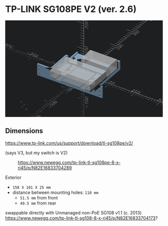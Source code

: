 # TP-LINK SG108PE V2 (ver. 2.6)

![mockup](muckup.png)

## Dimensions


https://www.tp-link.com/us/support/download/tl-sg108pe/v2/



<dl>
<dt>
    (says V3, but my switch is V2)
</dt>
<dd>

https://www.newegg.com/tp-link-tl-sg108pe-8-x-rj45/p/N82E16833704289

</dd>
</dl>

Exterior

-	`158 X 101 X 25 mm`
-	distance between mounting holes: `110 mm`
	-	`51.5 mm` from front
	-	`49.5 mm` from rear



swappable directly with Unmanaged non-PoE SG108 v1.1 (c. 2013)
https://www.newegg.com/tp-link-tl-sg108-8-x-rj45/p/N82E16833704173?
